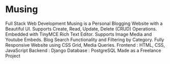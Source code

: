 # Musing
Full Stack Web Development Musing is a Personal Blogging Website with a Beautiful UI. Supports Create, Read, Update, Delete (CRUD) Operations. Embedded with TinyMCE Rich Text Editor. Supports Image Media and Youtube Embeds. Blog Search Functionality and Filtering by Category. Fully Responsive Website using CSS Grid, Media Queries. Frontend : HTML, CSS, JavaScript Backend : Django Database : PostgreSQL
Made as a Freelance Project
